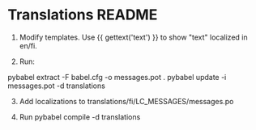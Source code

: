 Translations README
===================

1. Modify templates. Use {{ gettext('text') }} to show "text" localized in en/fi.

2. Run:

pybabel extract -F babel.cfg -o messages.pot .
pybabel update -i messages.pot -d translations

3. Add localizations to translations/fi/LC_MESSAGES/messages.po

4. Run pybabel compile -d translations